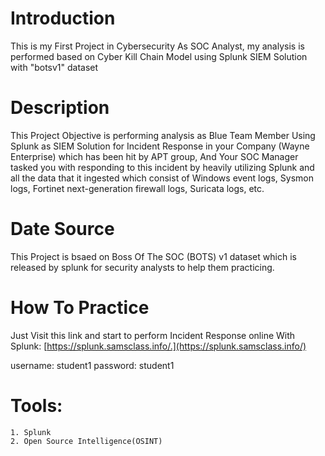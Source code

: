 # Introduction

This is my First Project in Cybersecurity As SOC Analyst, my analysis is performed based on Cyber Kill Chain Model using Splunk SIEM Solution with "botsv1" dataset


# Description
This Project Objective is performing analysis as Blue Team Member Using Splunk as
SIEM Solution for Incident Response in your Company (Wayne Enterprise) which has
been hit by APT group, And Your SOC Manager tasked you with responding to this
incident by heavily utilizing Splunk and all the data that it ingested which consist of Windows event logs, Sysmon logs, Fortinet next-generation firewall logs, Suricata logs, etc.


# Date Source
This Project is bsaed on Boss Of The SOC (BOTS) v1 dataset which is released by splunk for security analysts to help them practicing.

# How To Practice
Just Visit this link and start to perform Incident Response online With Splunk:
[https://splunk.samsclass.info/.](https://splunk.samsclass.info/)

username: student1
password: student1

# Tools:
    1. Splunk
    2. Open Source Intelligence(OSINT) 
